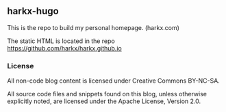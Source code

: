 harkx-hugo
----------

This is the repo to build my personal homepage. (harkx.com)

The static HTML is located in the repo https://github.com/harkx/harkx.github.io

### License

All non-code blog content is licensed under Creative Commons BY-NC-SA.

All source code files and snippets found on this blog, unless otherwise explicitly noted, are licensed under the Apache License, Version 2.0.
